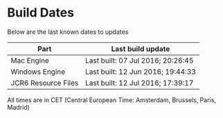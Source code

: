 # Build Dates

Below are the last known dates to updates

Part | Last build update
-----|-----
Mac Engine | Last built: 07 Jul 2016; 20:26:45
Windows Engine | Last built: 12 Jun 2016; 19:44:33
JCR6 Resource Files | Last built: 12 Jul 2016; 17:39:17
All times are in CET (Central European Time: Amsterdam, Brussels, Paris, Madrid)



